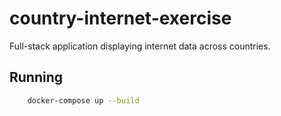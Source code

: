 # country-internet-exercise
Full-stack application displaying internet data across countries.

## **Running**
```sh
    docker-compose up --build
```
